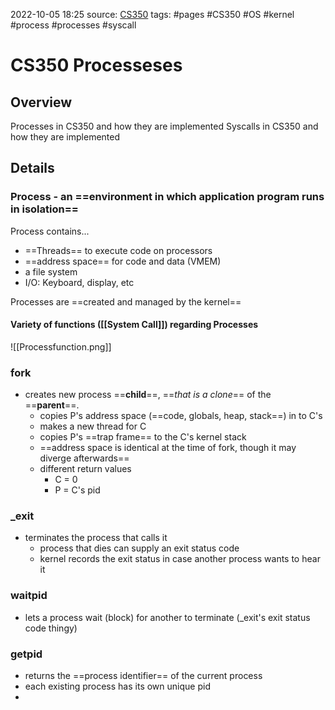 2022-10-05 18:25
source: [CS350]()
tags: #pages #CS350 #OS #kernel  #process #processes #syscall


# CS350 Processeses



## Overview

Processes in CS350 and how they are implemented
Syscalls in CS350 and how they are implemented

## Details


### Process - an ==environment in which application program runs in isolation== 
Process contains...
- ==Threads== to execute code on processors
- ==address space== for code and data (VMEM)
- a file system
- I/O: Keyboard, display, etc

Processes are ==created and managed by the kernel==


#### Variety of functions ([[System Call]]) regarding Processes

![[Processfunction.png]]


### fork
- creates new process ==**child**==, ==*that is a clone*== of the ==**parent**==.
	- copies P's address space (==code, globals, heap, stack==) in to C's
	- makes a new thread for C
	- copies P's ==trap frame== to the C's kernel stack
	- ==address space is identical at the time of fork, though it may diverge afterwards==
	- different return values
		- C = 0
		- P = C's pid

### \_exit
- terminates the process that calls it
	- process that dies can supply an exit status code
	- kernel records the exit status in case another process wants to hear it

### waitpid
- lets a process wait (block) for another to terminate (\_exit's exit status code thingy)

### getpid
- returns the ==process identifier== of the current process
- each existing process has its own unique pid
- 